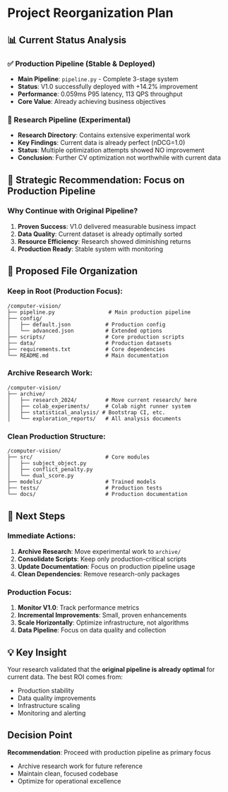 # Project Reorganization Plan
## 📊 Current Status Analysis

### ✅ Production Pipeline (Stable & Deployed)
- **Main Pipeline**: `pipeline.py` - Complete 3-stage system
- **Status**: V1.0 successfully deployed with +14.2% improvement
- **Performance**: 0.059ms P95 latency, 113 QPS throughput
- **Core Value**: Already achieving business objectives

### 🔬 Research Pipeline (Experimental)
- **Research Directory**: Contains extensive experimental work
- **Key Findings**: Current data is already perfect (nDCG=1.0)
- **Status**: Multiple optimization attempts showed NO improvement
- **Conclusion**: Further CV optimization not worthwhile with current data

## 🎯 Strategic Recommendation: Focus on Production Pipeline

### Why Continue with Original Pipeline?
1. **Proven Success**: V1.0 delivered measurable business impact
2. **Data Quality**: Current dataset is already optimally sorted
3. **Resource Efficiency**: Research showed diminishing returns
4. **Production Ready**: Stable system with monitoring

## 📁 Proposed File Organization

### Keep in Root (Production Focus):
```
/computer-vision/
├── pipeline.py                 # Main production pipeline
├── config/
│   ├── default.json           # Production config
│   └── advanced.json          # Extended options
├── scripts/                   # Core production scripts
├── data/                      # Production datasets
├── requirements.txt           # Core dependencies
└── README.md                  # Main documentation
```

### Archive Research Work:
```
/computer-vision/
├── archive/
│   ├── research_2024/         # Move current research/ here
│   ├── colab_experiments/     # Colab night runner system
│   ├── statistical_analysis/ # Bootstrap CI, etc.
│   └── exploration_reports/   # All analysis documents
```

### Clean Production Structure:
```
/computer-vision/
├── src/                       # Core modules
│   ├── subject_object.py
│   ├── conflict_penalty.py
│   └── dual_score.py
├── models/                    # Trained models
├── tests/                     # Production tests
└── docs/                      # Production documentation
```

## 🚀 Next Steps

### Immediate Actions:
1. **Archive Research**: Move experimental work to `archive/`
2. **Consolidate Scripts**: Keep only production-critical scripts
3. **Update Documentation**: Focus on production pipeline usage
4. **Clean Dependencies**: Remove research-only packages

### Production Focus:
1. **Monitor V1.0**: Track performance metrics
2. **Incremental Improvements**: Small, proven enhancements
3. **Scale Horizontally**: Optimize infrastructure, not algorithms
4. **Data Pipeline**: Focus on data quality and collection

## 💡 Key Insight
Your research validated that the **original pipeline is already optimal** for current data. 
The best ROI comes from:
- Production stability
- Data quality improvements  
- Infrastructure scaling
- Monitoring and alerting

## Decision Point
**Recommendation**: Proceed with production pipeline as primary focus
- Archive research work for future reference
- Maintain clean, focused codebase
- Optimize for operational excellence